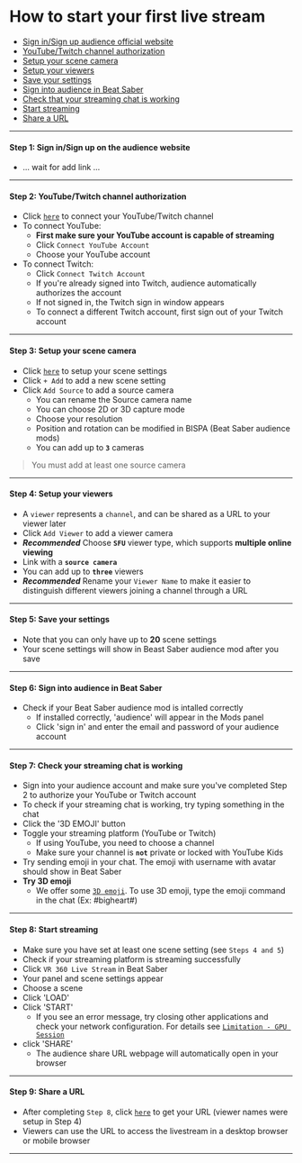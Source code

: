 
# How to start your first live stream
- [Sign in/Sign up audience official website](#step1)
- [YouTube/Twitch channel authorization](#step2)
- [Setup your scene camera](#step3)
- [Setup your viewers](#step4)
- [Save your settings](#step5)
- [Sign into audience in Beat Saber](#step6)
- [Check that your streaming chat is working](#step7)
- [Start streaming](#step8)
- [Share a URL](#step9)
****
#### <a name="step1"> Step 1:  Sign in/Sign up on the audience website
- ... wait for add link ...
****

#### <a name="step2"> Step 2: YouTube/Twitch channel authorization
- Click [`here`](https://staging-web.meta-audience.com/en-us/accounts/chatSetting/) to connect your YouTube/Twitch channel
- To connect YouTube:
    - **First make sure your YouTube account is capable of streaming**
    - Click `Connect YouTube Account`
    - Choose your YouTube account
- To connect Twitch:
    - Click `Connect Twitch Account`
    - If you're already signed into Twitch, audience automatically authorizes the account
    - If not signed in, the Twitch sign in window appears
    - To connect a different Twitch account, first sign out of your Twitch account

****
#### <a name="step3"> Step 3: Setup your scene camera
- Click [`here`](https://staging-web.meta-audience.com/en-us/accounts/scenes/) to setup your scene settings
- Click `+ Add` to add a new scene setting
- Click `Add Source` to add a source camera
    - You can rename the Source camera name
    - You can choose 2D or 3D capture mode
    - Choose your resolution
    - Position and rotation can be modified in BISPA (Beat Saber audience mods)
    - You can add up to **`3`** cameras
> You must add at least one source camera
****
#### <a name="step4"> Step 4: Setup your viewers
- A `viewer` represents a `channel`, and can be shared as a URL to your viewer later
- Click `Add Viewer` to add a viewer camera
- ***Recommended*** Choose **`SFU`** viewer type, which supports **multiple online viewing**
- Link with a **`source camera`**
- You can add up to **`three`** viewers
- ***Recommended*** Rename your `Viewer Name` to make it easier to distinguish different viewers joining a channel through a URL
****
#### <a name="step5"> Step 5: Save your settings
- Note that you can only have up to **20** scene settings
- Your scene settings will show in Beast Saber audience mod after you save
****
#### <a name="step6"> Step 6: Sign into audience in Beat Saber
- Check if your Beat Saber audience mod is intalled correctly
    - If installed correctly, 'audience' will appear in the Mods panel
    - Click 'sign in' and enter the email and password of your audience account
****
#### <a name="step7"> Step 7: Check your streaming chat is working
- Sign into your audience account and make sure you've completed Step 2 to authorize your YouTube or Twitch account
- To check if your streaming chat is working, try typing something in the chat
- Click the '3D EMOJI' button
- Toggle your streaming platform (YouTube or Twitch)
    - If using YouTube, you need to choose a channel
    - Make sure your channel is **`not`** private or locked with YouTube Kids
- Try sending emoji in your chat. The emoji with username with avatar should show in Beat Saber
- **Try 3D emoji** 
   - We offer some [`3D emoji`](https://staging-web.meta-audience.com/en-us/download/). To use 3D emoji, type the emoji command in the chat (Ex: #bigheart#)
****
#### <a name="step8"> Step 8: Start streaming
- Make sure you have set at least one scene setting (see `Steps 4 and 5`)
- Check if your streaming platform is streaming successfully
- Click `VR 360 Live Stream` in Beat Saber
- Your panel and scene settings appear
- Choose a scene
- Click 'LOAD'
- Click 'START'
    - If you see an error message, try closing other applications and check your network configuration. For details see [`Limitation - GPU Session`](https://github.com/meta-audience/BeatSaber_audience/blob/DVAT-4532/docs/LIMITATION.md#gpu-session-problem)
- click 'SHARE'
    - The audience share URL webpage will automatically open in your browser
****    
#### <a name="step9"> Step 9: Share a URL
- After completing `Step 8`, click [`here`](https://staging-web.meta-audience.com/en-us/accounts/userChannels/) to get your URL (viewer names were setup in Step 4)
- Viewers can use the URL to access the livestream in a desktop browser or mobile browser
****

